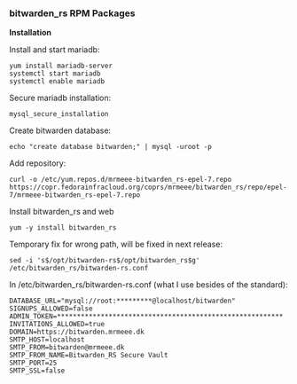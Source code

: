 ### bitwarden_rs RPM Packages ###

**Installation**

Install and start mariadb:
```
yum install mariadb-server
systemctl start mariadb
systemctl enable mariadb
```

Secure mariadb installation:
```
mysql_secure_installation
```

Create bitwarden database:
```
echo "create database bitwarden;" | mysql -uroot -p
```

Add repository:
```
curl -o /etc/yum.repos.d/mrmeee-bitwarden_rs-epel-7.repo https://copr.fedorainfracloud.org/coprs/mrmeee/bitwarden_rs/repo/epel-7/mrmeee-bitwarden_rs-epel-7.repo
```

Install bitwarden_rs and web
```
yum -y install bitwarden_rs
```

Temporary fix for wrong path, will be fixed in next release:
```
sed -i 's$/opt/bitwarden-rs$/opt/bitwarden_rs$g' /etc/bitwarden_rs/bitwarden-rs.conf
```

In /etc/bitwarden_rs/bitwarden-rs.conf (what I use besides of the standard):
```
DATABASE_URL="mysql://root:*********@localhost/bitwarden"
SIGNUPS_ALLOWED=false
ADMIN_TOKEN=*********************************************************
INVITATIONS_ALLOWED=true
DOMAIN=https://bitwarden.mrmeee.dk
SMTP_HOST=localhost
SMTP_FROM=bitwarden@mrmeee.dk
SMTP_FROM_NAME=Bitwarden_RS Secure Vault
SMTP_PORT=25
SMTP_SSL=false

```
